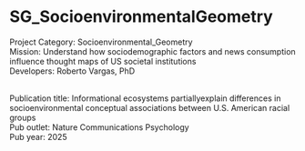 # SG_SocioenvironmentalGeometry
Project Category: Socioenvironmental_Geometry <br>
Mission: Understand how sociodemographic factors and news consumption influence thought maps of US societal institutions <br>
Developers: Roberto Vargas, PhD <br><br>

Publication title: Informational ecosystems partiallyexplain differences in socioenvironmental conceptual associations between U.S. American racial groups <br>
Pub outlet: Nature Communications Psychology <br>
Pub year: 2025 <br>

